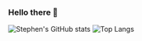 ### Hello there 👋
![Stephen's GitHub stats](https://github-readme-stats.vercel.app/api?username=sdlarsen1&count_private=true&show_icons=true&theme=dracula)
![Top Langs](https://github-readme-stats.vercel.app/api/top-langs/?username=sdlarsen1&theme=dracula&count_private=true&hide=html)


<!--
**sdlarsen1/sdlarsen1** is a ✨ _special_ ✨ repository because its `README.md` (this file) appears on your GitHub profile.

Here are some ideas to get you started:

- 🔭 I’m currently working on ...
- 🌱 I’m currently learning ...
- 👯 I’m looking to collaborate on ...
- 🤔 I’m looking for help with ...
- 💬 Ask me about ...
- 📫 How to reach me: ...
- 😄 Pronouns: ...
- ⚡ Fun fact: ...
-->
